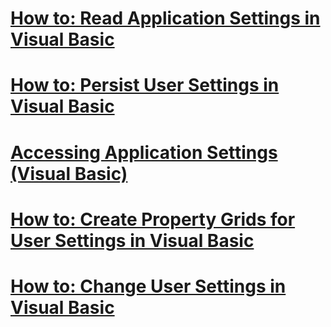 # [How to: Read Application Settings in Visual Basic](how-to-read-application-settings.md)
# [How to: Persist User Settings in Visual Basic](how-to-persist-user-settings.md)
# [Accessing Application Settings (Visual Basic)](accessing-application-settings.md)
# [How to: Create Property Grids for User Settings in Visual Basic](how-to-create-property-grids-for-user-settings.md)
# [How to: Change User Settings in Visual Basic](how-to-change-user-settings.md)
